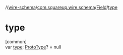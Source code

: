 //[wire-schema](../../../index.md)/[com.squareup.wire.schema](../index.md)/[Field](index.md)/[type](type.md)

# type

[common]\
var [type](type.md): [ProtoType](../-proto-type/index.md)? = null
